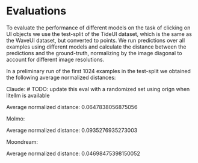 
# Evaluations

To evaluate the performance of different models on the task of clicking on UI objects we use the test-split of the TideUI dataset, which is the same as the WaveUI dataset, but converted to points. We run predictions over all examples using different models and calculate the distance between the predictions and the ground-truth, normalizing by the image diagonal to account for different image resolutions.

In a preliminary run of the first 1024 examples in the test-split we obtained the following average normalized distances:

Claude: # TODO: update this eval with a randomized set using orign when litellm is available

Average normalized distance: 0.0647838056875056

Molmo:

Average normalized distance: 0.0935276935273003

Moondream:

Average normalized distance: 0.04698475398150052